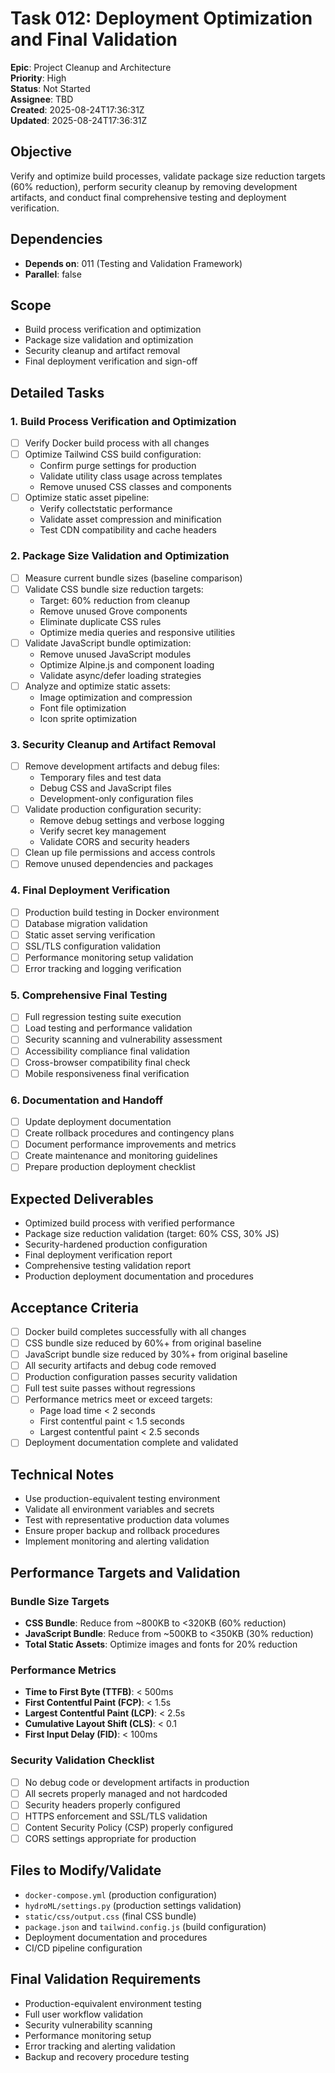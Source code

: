 # Task 012: Deployment Optimization and Final Validation

**Epic**: Project Cleanup and Architecture  
**Priority**: High  
**Status**: Not Started  
**Assignee**: TBD  
**Created**: 2025-08-24T17:36:31Z  
**Updated**: 2025-08-24T17:36:31Z  

## Objective
Verify and optimize build processes, validate package size reduction targets (60% reduction), perform security cleanup by removing development artifacts, and conduct final comprehensive testing and deployment verification.

## Dependencies
- **Depends on**: 011 (Testing and Validation Framework)
- **Parallel**: false

## Scope
- Build process verification and optimization
- Package size validation and optimization
- Security cleanup and artifact removal
- Final deployment verification and sign-off

## Detailed Tasks

### 1. Build Process Verification and Optimization
- [ ] Verify Docker build process with all changes
- [ ] Optimize Tailwind CSS build configuration:
  - Confirm purge settings for production
  - Validate utility class usage across templates
  - Remove unused CSS classes and components
- [ ] Optimize static asset pipeline:
  - Verify collectstatic performance
  - Validate asset compression and minification
  - Test CDN compatibility and cache headers

### 2. Package Size Validation and Optimization
- [ ] Measure current bundle sizes (baseline comparison)
- [ ] Validate CSS bundle size reduction targets:
  - Target: 60% reduction from cleanup
  - Remove unused Grove components
  - Eliminate duplicate CSS rules
  - Optimize media queries and responsive utilities
- [ ] Validate JavaScript bundle optimization:
  - Remove unused JavaScript modules
  - Optimize Alpine.js and component loading
  - Validate async/defer loading strategies
- [ ] Analyze and optimize static assets:
  - Image optimization and compression
  - Font file optimization
  - Icon sprite optimization

### 3. Security Cleanup and Artifact Removal
- [ ] Remove development artifacts and debug files:
  - Temporary files and test data
  - Debug CSS and JavaScript files
  - Development-only configuration files
- [ ] Validate production configuration security:
  - Remove debug settings and verbose logging
  - Verify secret key management
  - Validate CORS and security headers
- [ ] Clean up file permissions and access controls
- [ ] Remove unused dependencies and packages

### 4. Final Deployment Verification
- [ ] Production build testing in Docker environment
- [ ] Database migration validation
- [ ] Static asset serving verification
- [ ] SSL/TLS configuration validation
- [ ] Performance monitoring setup validation
- [ ] Error tracking and logging verification

### 5. Comprehensive Final Testing
- [ ] Full regression testing suite execution
- [ ] Load testing and performance validation
- [ ] Security scanning and vulnerability assessment
- [ ] Accessibility compliance final validation
- [ ] Cross-browser compatibility final check
- [ ] Mobile responsiveness final verification

### 6. Documentation and Handoff
- [ ] Update deployment documentation
- [ ] Create rollback procedures and contingency plans
- [ ] Document performance improvements and metrics
- [ ] Create maintenance and monitoring guidelines
- [ ] Prepare production deployment checklist

## Expected Deliverables
- Optimized build process with verified performance
- Package size reduction validation (target: 60% CSS, 30% JS)
- Security-hardened production configuration
- Final deployment verification report
- Comprehensive testing validation report
- Production deployment documentation and procedures

## Acceptance Criteria
- [ ] Docker build completes successfully with all changes
- [ ] CSS bundle size reduced by 60%+ from original baseline
- [ ] JavaScript bundle size reduced by 30%+ from original baseline
- [ ] All security artifacts and debug code removed
- [ ] Production configuration passes security validation
- [ ] Full test suite passes without regressions
- [ ] Performance metrics meet or exceed targets:
  - Page load time < 2 seconds
  - First contentful paint < 1.5 seconds
  - Largest contentful paint < 2.5 seconds
- [ ] Deployment documentation complete and validated

## Technical Notes
- Use production-equivalent testing environment
- Validate all environment variables and secrets
- Test with representative production data volumes
- Ensure proper backup and rollback procedures
- Implement monitoring and alerting validation

## Performance Targets and Validation

### Bundle Size Targets
- **CSS Bundle**: Reduce from ~800KB to <320KB (60% reduction)
- **JavaScript Bundle**: Reduce from ~500KB to <350KB (30% reduction)
- **Total Static Assets**: Optimize images and fonts for 20% reduction

### Performance Metrics
- **Time to First Byte (TTFB)**: < 500ms
- **First Contentful Paint (FCP)**: < 1.5s
- **Largest Contentful Paint (LCP)**: < 2.5s
- **Cumulative Layout Shift (CLS)**: < 0.1
- **First Input Delay (FID)**: < 100ms

### Security Validation Checklist
- [ ] No debug code or development artifacts in production
- [ ] All secrets properly managed and not hardcoded
- [ ] Security headers properly configured
- [ ] HTTPS enforcement and SSL/TLS validation
- [ ] Content Security Policy (CSP) properly configured
- [ ] CORS settings appropriate for production

## Files to Modify/Validate
- `docker-compose.yml` (production configuration)
- `hydroML/settings.py` (production settings validation)
- `static/css/output.css` (final CSS bundle)
- `package.json` and `tailwind.config.js` (build configuration)
- Deployment documentation and procedures
- CI/CD pipeline configuration

## Final Validation Requirements
- Production-equivalent environment testing
- Full user workflow validation
- Security vulnerability scanning
- Performance monitoring setup
- Error tracking and alerting validation
- Backup and recovery procedure testing